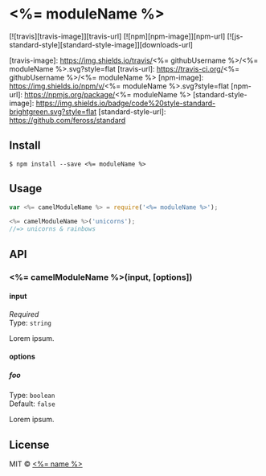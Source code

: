 # <%= moduleName %>
[![travis][travis-image]][travis-url]
[![npm][npm-image]][npm-url]
[![js-standard-style][standard-style-image]][downloads-url]

[travis-image]: https://img.shields.io/travis/<%= githubUsername %>/<%= moduleName %>.svg?style=flat
[travis-url]: https://travis-ci.org/<%= githubUsername %>/<%= moduleName %>
[npm-image]: https://img.shields.io/npm/v/<%= moduleName %>.svg?style=flat
[npm-url]: https://npmjs.org/package/<%= moduleName %>
[standard-style-image]: https://img.shields.io/badge/code%20style-standard-brightgreen.svg?style=flat
[standard-style-url]: https://github.com/feross/standard

## Install

```
$ npm install --save <%= moduleName %>
```

## Usage

```js
var <%= camelModuleName %> = require('<%= moduleName %>');

<%= camelModuleName %>('unicorns');
//=> unicorns & rainbows
```

## API

### <%= camelModuleName %>(input, [options])

#### input

*Required*  
Type: `string`

Lorem ipsum.

#### options

##### foo

Type: `boolean`  
Default: `false`

Lorem ipsum.

## License

MIT © [<%= name %>](<%= website %>)
